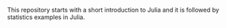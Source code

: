 This repository starts with a short introduction to Julia and it is followed by statistics examples in Julia.
